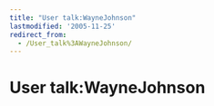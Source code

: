 ```yaml
---
title: "User talk:WayneJohnson"
lastmodified: '2005-11-25'
redirect_from:
  - /User_talk%3AWayneJohnson/
---
```


User talk:WayneJohnson
======================



